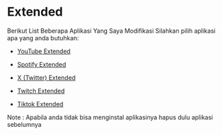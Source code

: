 # Extended
Berikut List Beberapa Aplikasi Yang Saya Modifikasi Silahkan pilih aplikasi apa yang anda butuhkan:
- [YouTube Extended](https://github.com/Perverted-Nobleman/Extended/releases/tag/YouTube)

- [Spotify Extended](https://github.com/Perverted-Nobleman/Extended/releases/tag/Spotify)

- [X (Twitter) Extended](https://github.com/Perverted-Nobleman/Extended/releases/tag/X)

- [Twitch Extended](https://github.com/Perverted-Nobleman/Extended/releases/tag/Twitch)

- [Tiktok Extended](https://github.com/Perverted-Nobleman/Extended/releases/tag/TikTok)
 
Note :
Apabila anda tidak bisa menginstal aplikasinya hapus dulu aplikasi sebelumnya 
